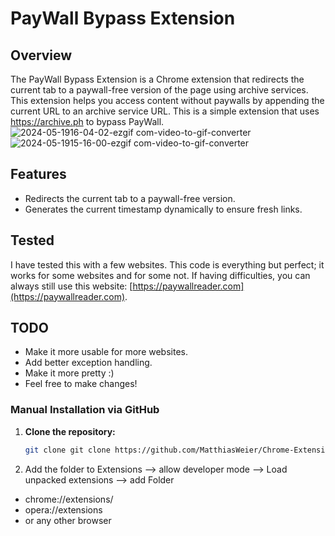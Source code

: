 # PayWall Bypass Extension

## Overview

The PayWall Bypass Extension is a Chrome extension that redirects the current tab to a paywall-free version of the page using archive services. 
This extension helps you access content without paywalls by appending the current URL to an archive service URL.
This is a simple extension that uses https://archive.ph to bypass PayWall. <br>
![2024-05-1916-04-02-ezgif com-video-to-gif-converter](https://github.com/MatthiasWeier/Chrome-Extensions/assets/148455200/95075ff9-5240-4142-adac-a9503d8bee42)
![2024-05-1915-16-00-ezgif com-video-to-gif-converter](https://github.com/MatthiasWeier/Chrome-Extensions/assets/148455200/577588c8-f987-48a6-bf42-a938a56956d5)

## Features

- Redirects the current tab to a paywall-free version.
- Generates the current timestamp dynamically to ensure fresh links.

## Tested

I have tested this with a few websites. This code is everything but perfect; it works for some websites and for some not. If having difficulties, you can always still use this website: [https://paywallreader.com](https://paywallreader.com).

## TODO

- Make it more usable for more websites.
- Add better exception handling.
- Make it more pretty :)
- Feel free to make changes!

### Manual Installation via GitHub

1. **Clone the repository:**
   ```sh
   git clone git clone https://github.com/MatthiasWeier/Chrome-Extensions.git
2. Add the folder to Extensions --> allow developer mode --> Load unpacked extensions --> add Folder
- chrome://extensions/ 
- opera://extensions
- or any other browser
